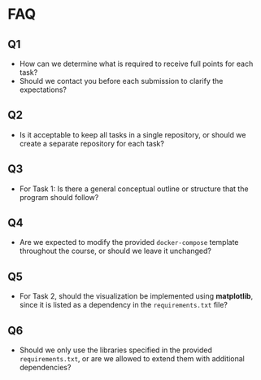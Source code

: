 # FAQ

## Q1

- How can we determine what is required to receive full points for each task?
- Should we contact you before each submission to clarify the expectations?

## Q2

- Is it acceptable to keep all tasks in a single repository, or should we create a separate repository for each task?

## Q3

- For Task 1: Is there a general conceptual outline or structure that the program should follow?

## Q4

- Are we expected to modify the provided `docker-compose` template throughout the course, or should we leave it unchanged?

## Q5

- For Task 2, should the visualization be implemented using **matplotlib**, since it is listed as a dependency in the `requirements.txt` file?

## Q6

- Should we only use the libraries specified in the provided `requirements.txt`, or are we allowed to extend them with additional dependencies?
